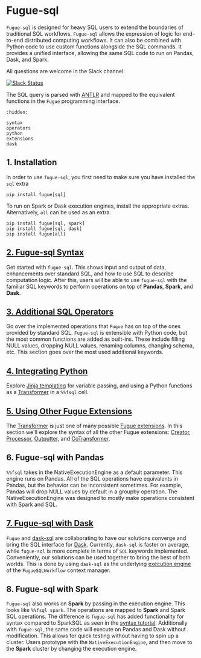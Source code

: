 # Fugue-sql

`Fugue-sql` is designed for heavy SQL users to extend the boundaries of traditional SQL workflows. `Fugue-sql` allows the expression of logic for end-to-end distributed computing workflows. It can also be combined with Python code to use custom functions alongside the SQL commands. It provides a unified interface, allowing the same SQL code to run on Pandas, Dask, and Spark.

All questions are welcome in the Slack channel.

[![Slack Status](https://img.shields.io/badge/slack-join_chat-white.svg?logo=slack&style=social)](https://join.slack.com/t/fugue-project/shared_invite/zt-jl0pcahu-KdlSOgi~fP50TZWmNxdWYQ)

The SQL query is parsed with [ANTLR](https://www.antlr.org/) and mapped to the equivalent functions in the `Fugue` programming interface.

```{toctree}
:hidden:

syntax
operators
python
extensions
dask
```

## 1. Installation

In order to use `fugue-sql`, you first need to make sure you have installed the `sql` extra
```
pip install fugue[sql]
```
To run on Spark or Dask execution engines, install the appropriate extras. Alternatively, `all` can be used as an extra.
```
pip install fugue[sql, spark] 
pip install fugue[sql, dask]
pip install fugue[all]
```

## [2. Fugue-sql Syntax](syntax.ipynb)

Get started with `fugue-sql`. This shows input and output of data, enhancements over standard SQL, and how to use SQL to describe computation logic. After this, users will be able to use `fugue-sql` with the familiar SQL keywords to perform operations on top of **Pandas**, **Spark**, and **Dask**.

## [3. Additional SQL Operators](operators.ipynb)

Go over the implemented operations that `Fugue` has on top of the ones provided by standard SQL. `Fugue-sql` is extensible with Python code, but the most common functions are added as built-ins. These include filling NULL values, dropping NULL values, renaming columns, changing schema, etc. This section goes over the most used additional keywords.

## [4. Integrating Python](python.ipynb)

Explore [Jinja templating](https://jinja.palletsprojects.com/) for variable passing, and using a Python functions as a [Transformer](../transformer.ipynb) in a `%%fsql` cell.

## [5. Using Other Fugue Extensions](extensions.ipynb)

The [Transformer](../extensions/transformer.ipynb) is just one of many possible [Fugue extensions](../extensions/extensions.ipynb). In this section we'll explore the syntax of all the other Fugue extensions: [Creator](../extensions/creator.ipynb), [Processor](../extensions/processor.ipynb), [Outputter](../extensions/outputter.ipynb), and [CoTransformer](../extensions/cotransformer.ipynb).

## 6. Fugue-sql with Pandas

`%%fsql` takes in the NativeExecutionEngine as a default parameter. This engine runs on Pandas. All of the SQL operations have equivalents in Pandas, but the behavior can be inconsistent sometimes. For example, Pandas will drop NULL values by default in a groupby operation. The NativeExecutionEngine was designed to mostly make operations consistent with Spark and SQL.

## [7. Fugue-sql with Dask](dask.ipynb)

`Fugue` and [dask-sql](https://dask-sql.readthedocs.io/en/latest/index.html) are collaborating to have our solutions converge and bring the SQL interface for [Dask](https://docs.dask.org/en/latest/). Currently, `dask-sql` is faster on average, while `fugue-sql` is more complete in terms of `SQL` keywords implemented. Conveniently, our solutions can be used together to bring the best of both worlds. This is done by using `dask-sql` as the underlying [execution engine](../execution_engine.ipynb) of the `FugueSQLWorkflow` context manager. 

## 8. Fugue-sql with Spark

`Fugue-sql` also works on **Spark** by passing in the execution engine. This looks like `%%fsql spark`. The operations are mapped to **Spark** and Spark SQL operations. The difference is `fugue-sql` has added functionality for syntax compared to SparkSQL as seen in the [syntax tutorial](syntax.ipynb). Additionally with `fugue-sql`, the same code will execute on Pandas and Dask without modification. This allows for quick testing without having to spin up a cluster. Users prototype with the `NativeExecutionEngine`, and then move to the **Spark** cluster by changing the execution engine.